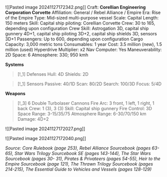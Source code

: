 ![[Pasted image 20241127172342.png]]
Craft: **Corellian Engineering Corporation Corvette**
Affiliation: General / Rebel Alliance / Empire
Era: Rise of the Empire
Type: Mid-sized multi-purpose vessel
Scale: Capital
Length: 150 meters
Skill: Capital ship piloting: Corellian Corvette
Crew: 30 to 165, depending upon configuration
Crew Skill: Astrogation 3D, capital ship gunnery 4D+1, capital ship piloting 3D+2, capital ship shields 3D, sensors 3D+1
Passengers: Up to 600, depending upon configuration
Cargo Capacity: 3,000 metric tons
Consumables: 1 year
Cost: 3.5 million (new), 1.5 million (used)
Hyperdrive Multiplier: x2
Nav Computer: Yes
Maneuverability: 2D
Space: 6
Atmosphere: 330; 950 kmh

**Systems**
> [!_1] Defenses
> Hull: 4D
> Shields: 2D

> [!_1] Sensors
> Passive: 40/1D
> Scan: 80/2D
> Search: 100/3D
> Focus: 5/4D

**Weapons**
> [!_3] 6 Double Turbolaser Cannons
> Fire Arc: 3 front, 1 left, 1 right, 1 back
> Crew: 1 (3), 3 (3)
> Skill: Capital ship gunnery
> Fire Control: 3D
> Space Range: 3-15/35/75
> Atmosphere Range: 6-30/70/150 km
> Damage: 4D+2






![[Pasted image 20241127172027.png]]

![[Pasted image 20241127172040.png]]


*Source: Core Rulebook (page 253), Rebel Alliance Sourcebook (pages 63-65), Star Wars Trilogy Sourcebook SE (pages 143-144), The Star Wars Sourcebook (pages 30- 31), Pirates & Privateers (pages 54-55), Heir to the Empire Sourcebook (page 121), The Thrawn Trilogy Sourcebook (pages 214-215), The Essential Guide to Vehicles and Vessels (pages 128-129)*